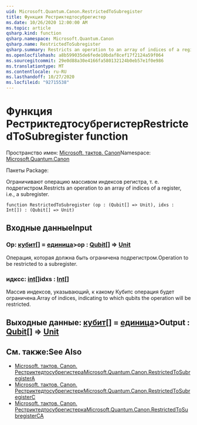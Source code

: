 ```yaml
---
uid: Microsoft.Quantum.Canon.RestrictedToSubregister
title: Функция Рестриктедтосубрегистер
ms.date: 10/26/2020 12:00:00 AM
ms.topic: article
qsharp.kind: function
qsharp.namespace: Microsoft.Quantum.Canon
qsharp.name: RestrictedToSubregister
qsharp.summary: Restricts an operation to an array of indices of a register, i.e., a subregister.
ms.openlocfilehash: a8b599035de6fede10bdaf8cef17f2124a59f064
ms.sourcegitcommit: 29e0d88a30e4166fa580132124b0eb57e1f0e986
ms.translationtype: MT
ms.contentlocale: ru-RU
ms.lasthandoff: 10/27/2020
ms.locfileid: "92715538"
---
```

# <a name="restrictedtosubregister-function"></a><span data-ttu-id="25a5a-102">Функция Рестриктедтосубрегистер</span><span class="sxs-lookup"><span data-stu-id="25a5a-102">RestrictedToSubregister function</span></span>

<span data-ttu-id="25a5a-103">Пространство имен: [Microsoft. тактов. Canon](xref:Microsoft.Quantum.Canon)</span><span class="sxs-lookup"><span data-stu-id="25a5a-103">Namespace: [Microsoft.Quantum.Canon](xref:Microsoft.Quantum.Canon)</span></span>

<span data-ttu-id="25a5a-104">Пакеты [](https://nuget.org/packages/)</span><span class="sxs-lookup"><span data-stu-id="25a5a-104">Package: [](https://nuget.org/packages/)</span></span>


<span data-ttu-id="25a5a-105">Ограничивают операцию массивом индексов регистра, т. е. подрегистром.</span><span class="sxs-lookup"><span data-stu-id="25a5a-105">Restricts an operation to an array of indices of a register, i.e., a subregister.</span></span>

```qsharp
function RestrictedToSubregister (op : (Qubit[] => Unit), idxs : Int[]) : (Qubit[] => Unit)
```


## <a name="input"></a><span data-ttu-id="25a5a-106">Входные данные</span><span class="sxs-lookup"><span data-stu-id="25a5a-106">Input</span></span>

### <a name="op--qubit--unit"></a><span data-ttu-id="25a5a-107">Op: [кубит](xref:microsoft.quantum.lang-ref.qubit)[] = [единица](xref:microsoft.quantum.lang-ref.unit)></span><span class="sxs-lookup"><span data-stu-id="25a5a-107">op : [Qubit](xref:microsoft.quantum.lang-ref.qubit)[] => [Unit](xref:microsoft.quantum.lang-ref.unit)</span></span> 

<span data-ttu-id="25a5a-108">Операция, которая должна быть ограничена подрегистром.</span><span class="sxs-lookup"><span data-stu-id="25a5a-108">Operation to be restricted to a subregister.</span></span>


### <a name="idxs--int"></a><span data-ttu-id="25a5a-109">идксс: [int](xref:microsoft.quantum.lang-ref.int)[]</span><span class="sxs-lookup"><span data-stu-id="25a5a-109">idxs : [Int](xref:microsoft.quantum.lang-ref.int)[]</span></span>

<span data-ttu-id="25a5a-110">Массив индексов, указывающий, к какому Кубитс операция будет ограничена.</span><span class="sxs-lookup"><span data-stu-id="25a5a-110">Array of indices, indicating to which qubits the operation will be restricted.</span></span>



## <a name="output--qubit--unit"></a><span data-ttu-id="25a5a-111">Выходные данные: [кубит](xref:microsoft.quantum.lang-ref.qubit)[] = [единица](xref:microsoft.quantum.lang-ref.unit)></span><span class="sxs-lookup"><span data-stu-id="25a5a-111">Output : [Qubit](xref:microsoft.quantum.lang-ref.qubit)[] => [Unit](xref:microsoft.quantum.lang-ref.unit)</span></span> 



## <a name="see-also"></a><span data-ttu-id="25a5a-112">См. также:</span><span class="sxs-lookup"><span data-stu-id="25a5a-112">See Also</span></span>

- [<span data-ttu-id="25a5a-113">Microsoft. тактов. Canon. Рестриктедтосубрегистера</span><span class="sxs-lookup"><span data-stu-id="25a5a-113">Microsoft.Quantum.Canon.RestrictedToSubregisterA</span></span>](xref:Microsoft.Quantum.Canon.RestrictedToSubregisterA)
- [<span data-ttu-id="25a5a-114">Microsoft. тактов. Canon. Рестриктедтосубрегистерк</span><span class="sxs-lookup"><span data-stu-id="25a5a-114">Microsoft.Quantum.Canon.RestrictedToSubregisterC</span></span>](xref:Microsoft.Quantum.Canon.RestrictedToSubregisterC)
- [<span data-ttu-id="25a5a-115">Microsoft. тактов. Canon. Рестриктедтосубрегистерка</span><span class="sxs-lookup"><span data-stu-id="25a5a-115">Microsoft.Quantum.Canon.RestrictedToSubregisterCA</span></span>](xref:Microsoft.Quantum.Canon.RestrictedToSubregisterCA)